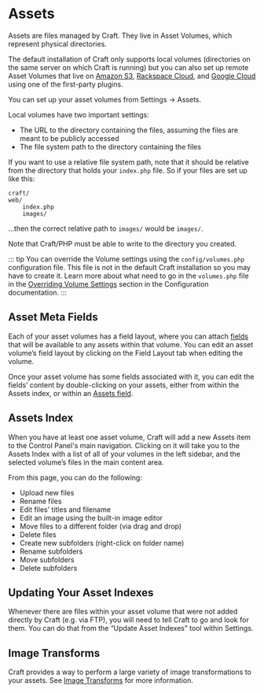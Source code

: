 # Assets

Assets are files managed by Craft. They live in Asset Volumes, which represent physical directories. 

The default installation of Craft only supports local volumes (directories on the same server on which Craft is running) but you can also set up remote Asset Volumes that live on [Amazon S3](), [Rackspace Cloud](), and [Google Cloud]() using one of the first-party plugins.

You can set up your asset volumes from Settings → Assets. 

Local volumes have two important settings:

* The URL to the directory containing the files, assuming the files are meant to be publicly accessed
* The file system path to the directory containing the files

If you want to use a relative file system path, note that it should be relative from the directory that holds your `index.php` file. So if your files are set up like this:

    craft/
	web/
		index.php
		images/

…then the correct relative path to `images/` would be `images/`.

Note that Craft/PHP must be able to write to the directory you created.

::: tip
You can override the Volume settings using the `config/volumes.php` configuration file. This file is not in the default Craft installation so you may have to create it. Learn more about what need to go in the `volumes.php` file in the [Overriding Volume Settings](configuration.md#overriding-volume-settings) section in the Configuration documentation.
:::

## Asset Meta Fields

Each of your asset volumes has a field layout, where you can attach [fields](fields.md) that will be available to any assets within that volume. You can edit an asset volume’s field layout by clicking on the Field Layout tab when editing the volume.

Once your asset volume has some fields associated with it, you can edit the fields’ content by double-clicking on your assets, either from within the Assets index, or within an [Assets field](assets-fields.md).

## Assets Index

When you have at least one asset volume, Craft will add a new Assets item to the Control Panel's main navigation. Clicking on it will take you to the Assets Index with a list of all of your volumes in the left sidebar, and the selected volume’s files in the main content area.

From this page, you can do the following:

* Upload new files
* Rename files
* Edit files’ titles and filename
* Edit an image using the built-in image editor
* Move files to a different folder (via drag and drop)
* Delete files
* Create new subfolders (right-click on folder name)
* Rename subfolders
* Move subfolders
* Delete subfolders

## Updating Your Asset Indexes

Whenever there are files within your asset volume that were not added directly by Craft (e.g. via FTP), you will need to tell Craft to go and look for them. You can do that from the “Update Asset Indexes” tool within Settings.

## Image Transforms

Craft provides a way to perform a large variety of image transformations to your assets. See [Image Transforms](image-transforms.md) for more information.
